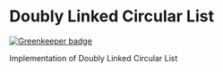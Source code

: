 # Doubly Linked Circular List

[![Greenkeeper badge](https://badges.greenkeeper.io/abhisekp/doubly-linked-circular-list.svg)](https://greenkeeper.io/)

Implementation of Doubly Linked Circular List
